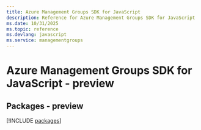```yaml
---
title: Azure Management Groups SDK for JavaScript
description: Reference for Azure Management Groups SDK for JavaScript
ms.date: 10/31/2025
ms.topic: reference
ms.devlang: javascript
ms.service: managementgroups
---
```

# Azure Management Groups SDK for JavaScript - preview
## Packages - preview
[!INCLUDE [packages](management-groups-index.md)]